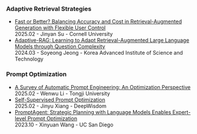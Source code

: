 ### Adaptive Retrieval Strategies
- [Fast or Better? Balancing Accuracy and Cost in Retrieval-Augmented Generation with Flexible User Control](https://arxiv.org/abs/2502.12145)  
  2025.02 - Jinyan Su - Cornell University  
- [Adaptive-RAG: Learning to Adapt Retrieval-Augmented Large Language Models through Question Complexity](https://arxiv.org/abs/2403.14403)  
  2024.03 - Soyeong Jeong - Korea Advanced Institute of Science and Technology  

### Prompt Optimization
- [A Survey of Automatic Prompt Engineering: An Optimization Perspective](https://arxiv.org/abs/2502.11560)  
  2025.02 - Wenwu Li - Tongji University  
- [Self-Supervised Prompt Optimization](https://arxiv.org/abs/2502.06855)  
  2025.02 - Jinyu Xiang - DeepWisdom  
- [PromptAgent: Strategic Planning with Language Models Enables Expert-level Prompt Optimization](https://arxiv.org/abs/2310.16427)  
  2023.10 - Xinyuan Wang - UC San Diego  
